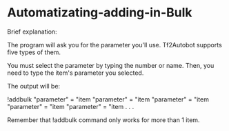# Automatizating-adding-in-Bulk

Brief explanation:

The program will ask you for the parameter you'll use. Tf2Autobot supports five types of them.

You must select the parameter by typing the number or name. Then, you need to type the item's parameter you selected.

The output will be:

!addbulk "parameter" = "item
"parameter" = "item
"parameter" = "item
"parameter" = "item
"parameter" = "item
.
.
.

Remember that !addbulk command only works for more than 1  item.
